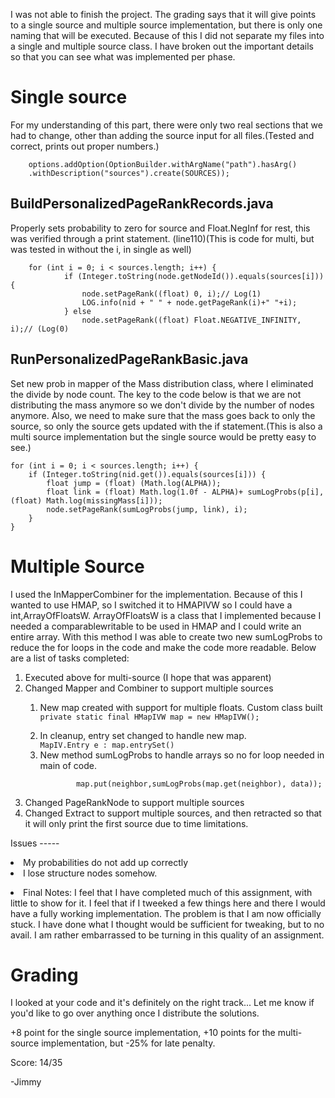 I was not able to finish the project.  The grading says that it will give points to a single source and multiple source implementation, but there is only one naming that will be executed.  Because of this I did not separate my files into a single and multiple source class.  I have broken out the important details so that you can see what was implemented per phase.

Single source
====

For my understanding of this part, there were only two real sections that we had to change, other than adding the source input for all files.(Tested and correct, prints out proper numbers.)

        options.addOption(OptionBuilder.withArgName("path").hasArg()        
        .withDescription("sources").create(SOURCES));

BuildPersonalizedPageRankRecords.java
-------

<p>Properly sets probability to zero for source and Float.NegInf for rest, this was verified through a print statement. (line110)(This is code for multi, but was tested in without the i, in single as well)</p>

        for (int i = 0; i < sources.length; i++) {
    			if (Integer.toString(node.getNodeId()).equals(sources[i])) {					
					node.setPageRank((float) 0, i);// Log(1)
					LOG.info(nid + " " + node.getPageRank(i)+" "+i);
				} else
					node.setPageRank((float) Float.NEGATIVE_INFINITY, i);// (Log(0)   

RunPersonalizedPageRankBasic.java
-----
<p>Set new prob in mapper of the Mass distribution class, where I eliminated the divide by node count.  The key to the code below is that we are not distributing the mass anymore so we don't divide by the number of nodes anymore.  Also, we need to make sure that the mass goes back to only the source, so only the source gets updated with the if statement.(This is also a multi source implementation but the single source would be pretty easy to see.)</p> 
        
    for (int i = 0; i < sources.length; i++) {				 
		if (Integer.toString(nid.get()).equals(sources[i])) {
			float jump = (float) (Math.log(ALPHA));					
			float link = (float) Math.log(1.0f - ALPHA)+ sumLogProbs(p[i], (float) Math.log(missingMass[i]));						
			node.setPageRank(sumLogProbs(jump, link), i);			
		}
    }

Multiple Source
====

<p>I used the InMapperCombiner for the implementation.  Because of this I wanted to use HMAP, so I switched it to HMAPIVW so I could have a int,ArrayOfFloatsW.  ArrayOfFloatsW is a class that I implemented because I needed a comparablewritable to be used in HMAP and I could write an entire array.  With this method I was able to create two new sumLogProbs to reduce the for loops in the code and make the code more readable.  Below are a list of tasks completed:</p>
<ol>
<li>Executed above for multi-source (I hope that was apparent)</li>
<li>Changed Mapper and Combiner to support multiple sources</li>
    <ol>
    <li>New map created with support for multiple floats.   Custom class built</li>
        <code>private static final HMapIVW<ArrayOfFloatsW> map = new HMapIVW<ArrayOfFloatsW>();
        </code>
    <li>In cleanup, entry set changed to handle new map.</li>    
        <code>MapIV.Entry<ArrayOfFloatsW> e : map.entrySet()</code>
    <li>New method sumLogProbs to handle arrays so no for loop needed in main of code.</li>
        <code>
        map.put(neighbor,sumLogProbs(map.get(neighbor), data));
        </code>
    </ol>
<li>Changed PageRankNode to support multiple sources</li>
<li>Changed Extract to support multiple sources, and then retracted so that it will only print the first source due to time limitations.</li>
</ol>
<p>


<p>
Issues
-----
<li>My probabilities do not add up correctly</li>
<li>I lose structure nodes somehow.</li>

</p>

<li>Final Notes:  I feel that I have completed much of this assignment, with little to show for it.  I feel that if I tweeked a few things here and there I would have a fully working implementation.  The problem is that I am now officially stuck.  I have done what I thought would be sufficient for tweaking, but to no avail.  I am rather embarrassed to be turning in this quality of an assignment.</li>
</p>

Grading
=======

I looked at your code and it's definitely on the right track... Let me
know if you'd like to go over anything once I distribute the solutions.

+8 point for the single source implementation, +10 points for
the multi-source implementation, but -25% for late penalty.

Score: 14/35

-Jimmy
